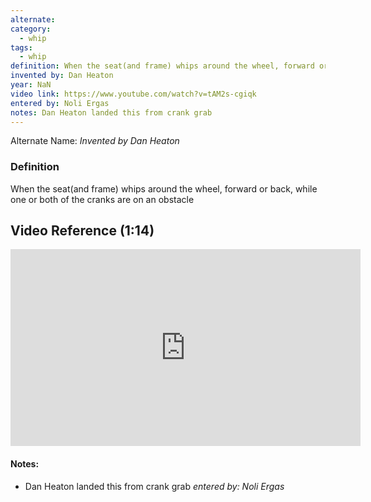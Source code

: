 ```yaml
---
alternate: 
category:
  - whip
tags:
  - whip
definition: When the seat(and frame) whips around the wheel, forward or back, while one or both of the cranks are on an obstacle
invented by: Dan Heaton
year: NaN
video link: https://www.youtube.com/watch?v=tAM2s-cgiqk
entered by: Noli Ergas
notes: Dan Heaton landed this from crank grab
---
```

Alternate Name: 
*Invented by Dan Heaton*

### Definition
When the seat(and frame) whips around the wheel, forward or back, while one or both of the cranks are on an obstacle

## Video Reference (1:14)
<iframe width="560" height="315" src="https://www.youtube.com/embed/tAM2s-cgiqk?si=JmViw1rGxjnUTACY" title="YouTube video player" frameborder="0" allow="accelerometer; autoplay; clipboard-write; encrypted-media; gyroscope; picture-in-picture; web-share" referrerpolicy="strict-origin-when-cross-origin" allowfullscreen></iframe>

#### Notes:
- Dan Heaton landed this from crank grab
*entered by: Noli Ergas*

